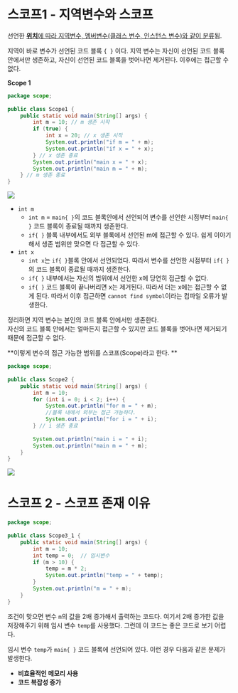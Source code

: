 # 스코프1 - 지역변수와 스코프
선언한 <u>**위치**에 따라 지역변수, 멤버변수(클래스 변수, 인스턴스 변수)와 같이 분류</u>됨.

지역이 바로 변수가 선언된 코드 블록 `{ }` 이다. 지역 변수는 자신이 선언된 코드 블록 안에서만 생존하고, 자신이 선언된 코드 블록을 벗어나면 제거된다. 이후에는 접근할 수 없다.

**Scope 1**
```java
package scope;  
  
public class Scope1 {  
    public static void main(String[] args) {  
        int m = 10; // m 생존 시작  
        if (true) {  
            int x = 20; // x 생존 시작  
            System.out.println("if m = " + m);  
            System.out.println("if x = " + x);  
        } // x 생존 종료  
        System.out.println("main x = " + x);  
        System.out.println("main m = " + m);  
    } // m 생존 종료  
}
```
![](https://i.imgur.com/vdJ6Ncc.png)
- `int m`
	- `int m` = `main{ }`의 코드 블록안에서 선언되어 변수를 선언한 시점부터 `main{ }` 코드 블록이 종료될 때까지 생존한다.
	- `if{ }` 블록 내부에서도 외부 블록에서 선언된 m에 접근할 수 있다. 쉽게 이야기해서 생존 범위만 맞으면 다 접근할 수 있다.
- `int x`
	- `int x`는 `if{ }`블록 안에서 선언되었다. 따라서 변수를 선언한 시점부터 `if{ }`의 코드 블록이 종료될 때까지 생존한다.
	- `if{ }` 내부에서는 자신의 범위에서 선언한 x에 당연히 접근할 수 없다.
	- `if{ }` 코드 블록이 끝나버리면 x는 제거된다. 따라서 더는 x에는 접근할 수 없게 된다. 따라서 이후 접근하면 `cannot find symbol`이라는 컴파일 오류가 발생한다.

정리하면 지역 변수는 본인의 코드 블록 안에서만 생존한다.<br>
자신의 코드 블록 안에서는 얼마든지 접근할 수 있지만 코드 블록을 벗어나면 제거되기 때문에 접근할 수 없다.

**이렇게 변수의 접근 가능한 범위를 스코프(Scope)라고 한다. **

```java
package scope;  
  
public class Scope2 {  
    public static void main(String[] args) {  
        int m = 10;  
        for (int i = 0; i < 2; i++) {  
            System.out.println("for m = " + m);  
            //블록 내에서 외부는 접근 가능하다.  
            System.out.println("for i = " + i);  
        } // i 생존 종료  
  
        System.out.println("main i = " + i);  
        System.out.println("main m = " + m);  
    }  
}
```
![](https://i.imgur.com/e28nzoU.png)

# 스코프 2 - 스코프 존재 이유
```java
package scope;  
  
public class Scope3_1 {  
    public static void main(String[] args) {  
        int m = 10;  
        int temp = 0;  // 임시변수
        if (m > 10) {  
            temp = m * 2;  
            System.out.println("temp = " + temp);  
        }  
        System.out.println("m = " + m);  
    }  
}
```
조건이 맞으면 변수 `m`의 값을 2배 증가해서 출력하는 코드다. 여기서 2배 증가한 값을 저장해주기 위해 임시 변수 `temp`를 사용했다. 그런데 이 코드는 좋은 코드로 보기 어렵다.

임시 변수 `temp`가 `main{ }` 코드 블록에 선언되어 있다. 이런 경우 다음과 같은 문제가 발생한다.
- **비효율적인 메모리 사용**
- **코드 복잡성 증가**

